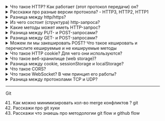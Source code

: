 <details>
<summary>Что такое HTTP? Как работает (этот протокол передачи) он?</summary>

HTTP (HyperText Transfer Protocol) - это протокол для передачи гипертекстовых документов по типу:
html. Создан он был для связи между веб-сервером и веб-браузером. <br/>

HTTP - это протокол без сохранения состояния, то есть сервер не сохраняет никаких данных (состояние между двумя парами "запрос-ответ", а также он следует классической: клиент-серверной модели. Это когда клиент (компьютер, телефон, ноутбук - удаленная система) отправляют запросы и получают ответ от сервера (поставщик услуг). Однако стоит упомянуть что между ними существует посредник, которого называют прокси (облегчает доступ, перехватывает запросы и возвращает его)
</details>


<details>
<summary>Расскажи про разные версии протокола? - HTTP3, HTTP2, HTTP1</summary>

</details>

<details>
<summary>Разница между http/https?</summary>

Https - это расширение протокола http для поддержки шифрования в целях повышениях безопасности. Он обеспечивает защиту от атак, основанных на прослушивание сетевого соединения.

Https использует SSL (Secure Sockets Layer) и TLS (Transport Layer Security) для шифрования соединения между клиентом и сервером. Оно позволяет безопасно обмениваться (конфиденциальными) данными с сервером. 

Однако стоит упомянуть, что SSL и TLS - один и тот же сертификат, однако SSL более поздняя версия А вот TLS на сегодняшний момент поддерживаются всеми современными браузерами. Он защищает данные через интернет. Предотвращает взлом. Переписки

У http порт 80 и он не защищен, а у https по умолчанию используется 443 порт-тсп
</details>

<details>
<summary>Из чего состоит (структура) http-запроса?</summary>

Http-запрос делится на 2 составляющие основное и дополнительное. К основному относится:

- http-method: get (_получить данные_), post (_отправить данные_), put (_обновляет данные_), delete (_удалить их_) и т.д. Метод помогает определить какой тип операции хочет выполнить пользователь;
- Запрос содержит путь к ресурсу;
- В запросе указывается http-протокол;

<img src="./assets/http.png" alt="Здесь находится модуль http-запроса">

К дополнительному относится:

- Различные заголовки, которые отправляют доп.информацию на сервер
- В запросе может быть тело, которая содержит информацию. Например, если используется запрос: put (_предназначенные для обновления данных_), то в теле запроса могут быть указаны ключи и значение, которые должны быть обновлены

Еще стоит отметить, что http-request равен http-request
</details>


<details>
<summary>Какие методы может иметь HTTP-запрос?</summary>
Основных методов: 9, разделим на основные и дополнительные. К основным относятся:

- `GET` - запрос на получения данных. Данные метод только может получать данные
- `POST` - используется для отправки данных. Например: когда мы регистрируемся где-то, то отправляет запрос с post; когда создаем формочку отправляем запрос
- `PUT` - когда мы хотим обновить (изменить) текущий ресурс.
- `DELETE` - когда мы хотим удалить указанные данные.

К дополнительным относится:

- `HEAD` - запрашивает заголовки, похож на get с отличием то что сервер не посылает ничего в информациюонной части ответа. Он запрашивает только информацию заголовка о файле или ресурса
- `CONNECT` - устанавливает связь с ресурсом,организовывает своеобразный “туннель”. Клиент отправляет запрос прокси-сервер, который устанавливает зашифрованное соединение с сервером, устанавливая канал, по которому клиент и сервер могут безопасно обмениться сообщениями
- `TRACE` - позволяет следить за тем, что происходит с сообщением в промежуточных узлах. Он применяется для диагностики. Он позволяет видеть клиенту, что происходит в каждом звене цепочки между компьютером клиента и конечным получателем. Ответы сервера на метод TRACE не кэшируются.
- `PATCH` - используется для частичного изменения ресурса.
- `OPTIONS` - позволяет получить сведения о деталях соединения с ресурсом. Благодаря данному методу можно узнать какие другие методы допустимы при обращении к ресурсу (передается в ответе в хэдере Allow).

</details>


<details>
<summary>Разница между PUT- и POST-запросами?</summary>

1. Post необходим для отправки каких-то данных. Например сообщения. А put для изменения каких-то данных. То есть человек отправил какое-то сообщение через post. Увидел в нем ошибку, решил изменить букву через put, тот в свою очередь удаляет старую запись и добавляет новую при этом он будет доступен через тот же url.
2. Post в случае успеха возвращает 201 и location на новый ресурс, а put может вернуть 201 (если ресурс не найден) так и 204 (no content, если ресурс обновлялся). В любом случае успешно обновили сообщения
3. Метод PUT должен быть `идемпотентным`, то есть несколько одинаковых PUT на один endpoint не меняют состояния API. POST не обязан быть идемпотентным
4. Метод POST подразумевает, что Вы передаёте данные в теле запроса. Метод PUT подразумевает, что Вы передаёте всё, что нужно в URL. Тела запроса нет.

Дополнительная информация:

Если многократное повторение одних и тех же запросов возвращает одинаковые результаты, то метод считается **идемпотентным**. К нему также относятся следующие методы: `GET, HEAD, OPTIONS, PUT, TRACE`

</details>

<details>
<summary> Разница между GET- и POST-запросами?</summary>

1. `GET` в основном используется для получения информации, а `POST` для отправки данных
2. У `GET-запроса` нет тела (как правило, но в теории никто не запрещает отправить с телом).
3. `Get` - кешируется, а `Post` - нет

</details>

<details>
<summary>Можем ли мы закешировать POST? Что такое кешировать и перечислите кешируемые и не кишируемые методы
</summary>

Кешируемые ответы - это HTTP-ответы, которые могут быть закешированы, то есть сохранены для дальнейшего восстановления и использования позже, тем самым снижая число запросов к серверу.

Post можно закешировать, если указан признак "свежести" данных и установлен заголовок Content-Location (en-US). Заголовок Content-Location указывает альтернативное место для возвращаемых данных.

<img src="./assets/http-1.PNG" alt="content-location">

Стоит отметить, что FireFox не поддерживает это

К кешируемый методам относится: `GET/HEAD`; `POST/PATCH`, но признаком "свежести" данных и установлен заголовок Content-Location (en-US). К некишируемым относится: `PUT/DELETE`

</details>


<details>
<summary>Что такое HTTP cookie? Для чего они используются?</summary>

Куки – это небольшие строки данных, которые хранятся непосредственно в браузере. Когда сервер отправляет браузеру фрагмент каких-либо данных, то браузер может сохранить их у себя. Куки обычно устанавливаются веб-сервером с помощью set-cookie, а затем браузер будет добавлять с помощью заголовка cookie. Одно куки вмещает до 4kb данных, разрешается более 20 куки на сайт (зависит от браузера).

<img src="./assets/http-2.PNG" alt="Cookie"/>

Куки могут использовать для:
- управления сеансом - логины, корзины для вирт.покупок;
- монеторинга - отслеживания поведения пользователей;
- персонализация - пользовательские предпочтения.

Стоит отметить, что с каждым новым запросом к одному и тому же серверу, для них можно создать срок действия, после которого они будут перезапрошены или не будут отправляться, а также можно указать ограничение на путь или домен.
</details>


<details>
<summary>Что такое веб-хранилище (web storage)?</summary>

Инструмент для хранения данных в виде пары: ключ-значение в браузере. Существует два вида хранения информации: sessionStorage и localStorage. Основное отличие их: 

- localStorage (локальное хранилище) - предназначена для хранения данных текущего пользователя не ограниченная кол-во времени
- sessionStorage (сессионное хранилище) - служит для хранения данных пока в браузере не закроем вкладку, а затем данные будут потеряны

Объекты хранилища localStorage и sessionStorage предоставляют одинаковые методы и свойства:
- setItem(key, value) – сохранить пару ключ/значение.
- getItem(key) – получить данные по ключу key.
- removeItem(key) – удалить данные с ключом key.
- clear() – удалить всё.
- key(index) – получить ключ на заданной позиции.
- length – количество элементов в хранилище.
</details>

<details>
<summary>Разница между cookie, sessionStorage и localStorage?</summary>

Local Storage (локальное хранилище)
- Хранит данные долго.
- Очищается только с помощью JavaScript или очистки кэша браузера.
- Хранит данные объёмом до 5 МБ, это самый большой объём из трёх вариантов хранилища.
- Не поддерживается старыми браузерами, например, IE 7 и ниже.
- Работает по правилу ограничения домена (same origin policy). То есть сохранённые данные доступны только для одного источника.

Session Storage (сессионное хранилище)
- Хранит данные, пока не закроется браузер, и затем данные становятся недоступными.
- Используется контекст браузера верхнего уровня, поэтому каждая вкладка браузера хранит уникальные данные.
- Объём данных больше чем в Cookie.
- Не поддерживается старыми браузерами, например, IE 7 и ниже.

Cookie
- Хранит данные, которые можно передавать на сервер через заголовки.
- Локальное и сессионное хранилище доступны только на клиентской стороне.
- Срок хранения устанавливается при создании cookie.
- Объём данных не превышает 4 Кбайт.
- Cookie могут быть защищёнными, в этом случае их содержимое нельзя получить на стороне клиента. Это важно для аутентификации при хранении пользовательских токенов

<img src = "./assets/http-3.PNG" alt="lS">

</details>

<details>
<summary>Что такое CORS? </summary>

Он дает доступ к выбранным ресурсам с сервера на источнике (домене), отличном от того, что сайт использует в данный момент.

На что ругается CORS? - Только на аякс запросы - джаваскриптовые запросы, а точнее XML-

</details>

<details>
<summary>Что такое WebSocket? В чем принцип его работы?</summary>

</details>


<details>
<summary>Разница между протоколами TCP и UDP?</summary>

Различая заключается в том, что у TCP мы получили целостный документ, но скорость передачи страдает, а UDP он уже быстрее получает данные
</details>

---

Git


41. Как можно минимизировать кол-во merge конфликтов ? git
42. Расскажи про git хуки 
43. Расскажи что знаешь про методологии git flow и github flow